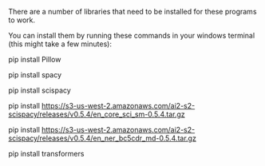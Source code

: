 There are a number of libraries that need to be installed for these programs to work. 

You can install them by running these commands in your windows terminal (this might take a few minutes):

pip install Pillow

pip install spacy

pip install scispacy 

pip install https://s3-us-west-2.amazonaws.com/ai2-s2-scispacy/releases/v0.5.4/en_core_sci_sm-0.5.4.tar.gz

pip install https://s3-us-west-2.amazonaws.com/ai2-s2-scispacy/releases/v0.5.4/en_ner_bc5cdr_md-0.5.4.tar.gz

pip install transformers
